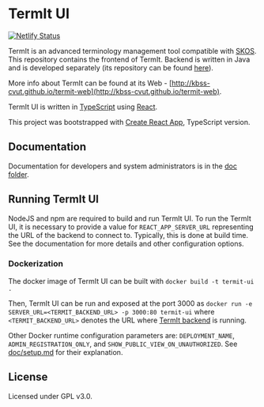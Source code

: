 # TermIt UI

[![Netlify Status](https://api.netlify.com/api/v1/badges/a0f3b22c-93d8-4017-a5e5-0d4d531ebd94/deploy-status)](https://app.netlify.com/sites/termit-dev/deploys)

TermIt is an advanced terminology management tool compatible with [SKOS](https://www.w3.org/2004/02/skos/). This repository contains the frontend
of TermIt. Backend is written in Java and is developed separately (its repository can be found [here](https://github.com/kbss-cvut/termit)).

More info about TermIt can be found at its Web - [http://kbss-cvut.github.io/termit-web](http://kbss-cvut.github.io/termit-web).

TermIt UI is written in [TypeScript](https://www.typescriptlang.org/) using [React](https://reactjs.org/).

This project was bootstrapped with [Create React App](https://github.com/wmonk/create-react-app-typescript), TypeScript version.

## Documentation

Documentation for developers and system administrators is in the [doc folder](doc/index.md).

## Running TermIt UI

NodeJS and npm are required to build and run TermIt UI. To run the TermIt UI, it is necessary to provide a value for
`REACT_APP_SERVER_URL` representing the URL of the backend to connect to. Typically, this is done at build time.
See the documentation for more details and other configuration options.

### Dockerization

The docker image of TermIt UI can be built with `docker build -t termit-ui .`

Then, TermIt UI can be run and exposed at the port 3000 as
`docker run -e SERVER_URL=<TERMIT_BACKEND_URL> -p 3000:80 termit-ui`
where `<TERMIT_BACKEND_URL>` denotes the URL where [TermIt backend](https://github.com/kbss-cvut/termit) is running.

Other Docker runtime configuration parameters are: `DEPLOYMENT_NAME`, `ADMIN_REGISTRATION_ONLY`, and `SHOW_PUBLIC_VIEW_ON_UNAUTHORIZED`.
See [doc/setup.md](doc/setup.md) for their explanation.

## License

Licensed under GPL v3.0.
